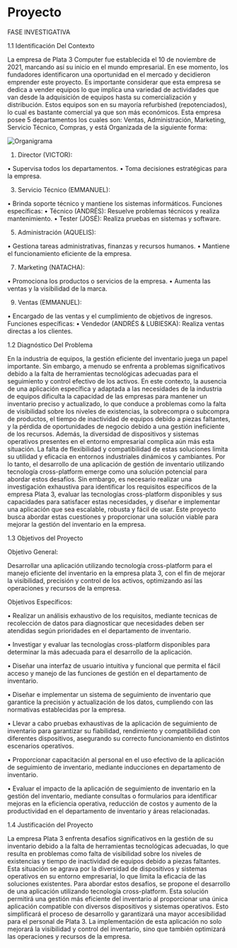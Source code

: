# Proyecto

FASE INVESTIGATIVA

1.1	Identificación Del Contexto

La empresa de Plata 3 Computer fue establecida el 10 de noviembre de 2021, marcando así su inicio en el mundo empresarial. En ese momento, los fundadores identificaron una oportunidad en el mercado y decidieron emprender este proyecto. Es importante considerar que esta empresa se dedica a vender equipos lo que implica una variedad de actividades que van desde la adquisición de equipos hasta su comercialización y distribución. Estos equipos son en su mayoría refurbished (repotenciados), lo cual es bastante comercial ya que son más económicos.
Esta empresa posee 5 departamentos los cuales son: Ventas, Administración, Marketing, Servicio Técnico, Compras, y está Organizada de la siguiente forma:

![Organigrama](https://github.com/JRYan59/Proyecto/assets/66745384/18250652-dc69-4ed1-b8c7-51d20c6494b3)

1. Director (VICTOR):
   
•	Supervisa todos los departamentos.
•	Toma decisiones estratégicas para la empresa.

3. Servicio Técnico (EMMANUEL):
   
•	Brinda soporte técnico y mantiene los sistemas informáticos.
Funciones específicas:
•	Técnico (ANDRÉS): Resuelve problemas técnicos y realiza mantenimiento.
•	Tester (JOSÉ): Realiza pruebas en sistemas y software.

5. Administración (AQUELIS):
   
•	Gestiona tareas administrativas, finanzas y recursos humanos.
•	Mantiene el funcionamiento eficiente de la empresa.

7. Marketing (NATACHA):
   
•	Promociona los productos o servicios de la empresa.
•	Aumenta las ventas y la visibilidad de la marca.

9. Ventas (EMMANUEL):
    
•	Encargado de las ventas y el cumplimiento de objetivos de ingresos.
Funciones específicas:
•	Vendedor (ANDRÉS & LUBIESKA): Realiza ventas directas a los clientes.

1.2	Diagnóstico Del Problema

En la industria de equipos, la gestión eficiente del inventario juega un papel importante. Sin embargo, a menudo se enfrenta a problemas significativos debido a la falta de herramientas tecnológicas adecuadas para el seguimiento y control efectivo de los activos. En este contexto, la ausencia de una aplicación específica y adaptada a las necesidades de la industria de equipos dificulta la capacidad de las empresas para mantener un inventario preciso y actualizado, lo que conduce a problemas como la falta de visibilidad sobre los niveles de existencias, la sobrecompra o subcompra de productos, el tiempo de inactividad de equipos debido a piezas faltantes, y la pérdida de oportunidades de negocio debido a una gestión ineficiente de los recursos.
Además, la diversidad de dispositivos y sistemas operativos presentes en el entorno empresarial complica aún más esta situación. La falta de flexibilidad y compatibilidad de estas soluciones limita su utilidad y eficacia en entornos industriales dinámicos y cambiantes.
Por lo tanto, el desarrollo de una aplicación de gestión de inventario utilizando tecnología cross-platform emerge como una solución potencial para abordar estos desafíos. Sin embargo, es necesario realizar una investigación exhaustiva para identificar los requisitos específicos de la empresa Plata 3, evaluar las tecnologías cross-platform disponibles y sus capacidades para satisfacer estas necesidades, y diseñar e implementar una aplicación que sea escalable, robusta y fácil de usar. Este proyecto busca abordar estas cuestiones y proporcionar una solución viable para mejorar la gestión del inventario en la empresa.

1.3	Objetivos del Proyecto

Objetivo General:

Desarrollar una aplicación utilizando tecnología cross-platform para el manejo eficiente del inventario en la empresa plata 3, con el fin de mejorar la visibilidad, precisión y control de los activos, optimizando así las operaciones y recursos de la empresa.

Objetivos Específicos:

•	Realizar un análisis exhaustivo de los requisitos, mediante tecnicas de recolección de datos para diagnosticar que necesidades deben ser atendidas según prioridades en el departamento de inventario.

•	Investigar y evaluar las tecnologías cross-platform disponibles para determinar la más adecuada para el desarrollo de la aplicación.

•	Diseñar una interfaz de usuario intuitiva y funcional que permita el fácil acceso y manejo de las funciones de gestión en el departamento de inventario.

•	Diseñar e implementar un sistema de seguimiento de inventario que garantice la precisión y actualización de los datos, cumpliendo con las normativas establecidas por la empresa.

•	Llevar a cabo pruebas exhaustivas de la aplicación de seguimiento de inventario para garantizar su fiabilidad, rendimiento y compatibilidad con diferentes dispositivos, asegurando su correcto funcionamiento en distintos escenarios operativos.

•	Proporcionar capacitación al personal en el uso efectivo de la aplicación de seguimiento de inventario, mediante inducciones en departamento de inventario.

•	Evaluar el impacto de la aplicación de seguimiento de inventario en la gestión del inventario, mediante consultas o formularios para identificar mejoras en la eficiencia operativa, reducción de costos y aumento de la productividad en el departamento de inventario y áreas relacionadas.

1.4 Justificación del Proyecto

La empresa Plata 3 enfrenta desafíos significativos en la gestión de su inventario debido a la falta de herramientas tecnológicas adecuadas, lo que resulta en problemas como falta de visibilidad sobre los niveles de existencias y tiempo de inactividad de equipos debido a piezas faltantes. Esta situación se agrava por la diversidad de dispositivos y sistemas operativos en su entorno empresarial, lo que limita la eficacia de las soluciones existentes.
Para abordar estos desafíos, se propone el desarrollo de una aplicación utilizando tecnología cross-platform. Esta solución permitirá una gestión más eficiente del inventario al proporcionar una única aplicación compatible con diversos dispositivos y sistemas operativos. Esto simplificará el proceso de desarrollo y garantizará una mayor accesibilidad para el personal de Plata 3.
La implementación de esta aplicación no solo mejorará la visibilidad y control del inventario, sino que también optimizará las operaciones y recursos de la empresa.


